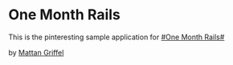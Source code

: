 # One Month Rails

This is the pinteresting sample application for [#One Month Rails#](http://onemonthrails.com)

by [Mattan Griffel](http://mattangriffel.com)